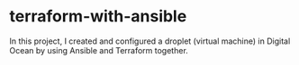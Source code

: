 # terraform-with-ansible
In this project, I created and configured a droplet (virtual machine) in Digital Ocean by using Ansible and Terraform together.
